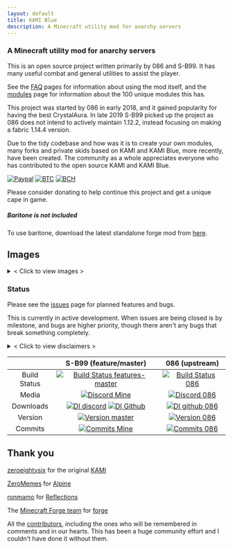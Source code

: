 ```yaml
---
layout: default
title: KAMI Blue
description: A Minecraft utility mod for anarchy servers
---
```


### A Minecraft utility mod for anarchy servers

This is an open source project written primarily by 086 and S-B99. It has many useful combat and general utilities to assist the player. 

See the [FAQ](/docs/docs/faq.html) pages for information about using the mod itself, and the [modules](/docs/docs/modules.html) page for information about the 100 unique modules this has.

This project was started by 086 in early 2018, and it gained popularity for having the best CrystalAura.
In late 2019 S-B99 picked up the project as 086 does not intend to actively maintain 1.12.2, instead focusing on making a fabric 1.14.4 version.

Due to the tidy codebase and how was it is to create your own modules, many forks and private skids based on KAMI and KAMI Blue, more recently, have been created. 
The community as a whole appreciates everyone who has contributed to the open source KAMI and KAMI Blue. 

[![Paypal](https://img.shields.io/badge/paypal-donate-red?color=169bd7&logo=paypal)](https://paypal.me/bellawhotwo) 
[![BTC](https://img.shields.io/badge/btc-clickme-red?color=f08b16&logo=bitcoin)](https://www.blockchain.com/btc/address/19pH4aNZZMPJkqQ2826BauRokyBs1NYon7)
[![BCH](https://img.shields.io/badge/bch-clickme-red?color=2db300&logo=cash-app)](https://www.blockchain.com/bch/address/19pH4aNZZMPJkqQ2826BauRokyBs1NYon7) 

Please consider donating to help continue this project and get a unique cape in game. 

##### Baritone is not included

To use baritone, download the latest standalone forge mod from <a href="{{ site.baritone_url }}">here</a>.

## Images

<details> 
	<summary>< Click to view images ></summary>

<p>Capes in game</p>

<img src="https://raw.githubusercontent.com/S-B99/kamiblue/assets/assets/readme/capes.png" width="500" alt="Capes in game"/>

<p>Rich presence on discord</p>

<img src="https://raw.githubusercontent.com/S-B99/kamiblue/assets/assets/readme/rpc.png" width="500" alt="Rich presence on discord"/>

<p>Shulker preview being used in chat</p>

<img src="https://raw.githubusercontent.com/S-B99/kamiblue/assets/assets/readme/shulkerChat.png" width="500" alt="Shulker preview being used in chat"/>

<p>CrystalAura targeting</p>

<img src="https://raw.githubusercontent.com/S-B99/kamiblue/assets/assets/readme/crystalAura.png" width="500" alt="CrystalAura targeting"/>

</details>

### Status 

Please see the [issues](https://github.com/S-B99/kamiblue/issues/) page for planned features and bugs.

This is currently in active development. When issues are being closed is by milestone, and bugs are higher priority, though there aren't any bugs that break something completely.

<details>
	<summary>< Click to view disclaimers ></summary>

<p>This is by no means a finished project, nor is it a "cheat" or "hack" for anything, it is a <i>utility</i> mod.

See <a href="https://github.com/fr1kin/forgehax">forgehax</a> for an equivalent. Some features in KAMI may be based on those of forgehax, and KAMI / KAMI Blue have some features it doesn't. KAMI Blue won't be based off of other mods unless said otherwise.</p>

</details>

|              | S-B99 (feature/master)| 086 (upstream) |
|:------------:|:-------------:|:--------------:|
| Build Status | [![Build Status features-master](https://img.shields.io/travis/com/S-B99/kamiblue/feature/master?logo=gradle&label=build)](https://travis-ci.com/S-B99/kamiblue/) | [![Build Status 086](https://img.shields.io/travis/com/zeroeightysix/KAMI/master?logo=gradle)](https://travis-ci.com/zeroeightysix/KAMI) |
| Media        | [![Discord Mine](https://img.shields.io/discord/573954110454366214?label=chat&logo=discord&logoColor=white)](https://discord.gg/KfpqwZB) | [![Discord 086](https://img.shields.io/discord/496724196542513174?label=discord&logo=discord&logoColor=white)](http://discord.gg/9hvwgeg) |
| Downloads    | [![Dl discord](https://img.shields.io/badge/discord-22k-brightgreen?logo=discord&logoColor=white)](https://discord.gg/KfpqwZB) [![Dl Github](https://img.shields.io/github/downloads/S-B99/kamiblue/total?label=github&logo=github)](https://github.com/S-B99/kamiblue/releases) | [![Dl github 086](https://img.shields.io/github/downloads/zeroeightysix/KAMI/total?label=github&logo=github)](https://github.com/zeroeightysix/KAMI/releases) |
| Version      | [![Version master](https://img.shields.io/github/v/release/S-B99/kamiblue?color=dark-green&label=latest&logo=java)](https://github.com/S-B99/kamiblue/releases) | [![Version 086](https://img.shields.io/github/v/tag/zeroeightysix/kami?color=bright-green&label=latest%20%28pre%20v1.0.0%29&logo=java)](https://github.com/zeroeightysix/KAMI/releases) |
| Commits     | [![Commits Mine](https://img.shields.io/github/commits-since/s-b99/kamiblue/v1.0.1?label=commits%20since%20forked&logo=git&logoColor=white)](https://github.com/S-B99/kamiblue/releases) | [![Commits 086](https://img.shields.io/github/commits-since/zeroeightysix/kami/b9-3?logo=git&logoColor=white)](https://github.com/zeroeightysix/KAMI/releases) |

## Thank you

[zeroeightysix](https://github.com/zeroeightysix) for the original [KAMI](https://github.com/zeroeightysix/KAMI)

[ZeroMemes](https://github.com/ZeroMemes) for [Alpine](https://github.com/ZeroMemes/Alpine)

[ronmamo](https://github.com/ronmamo/) for [Reflections](https://github.com/ronmamo/reflections)

The [Minecraft Forge team](https://github.com/MinecraftForge) for [forge](https://files.minecraftforge.net/)

All the [contributors](https://github.com/S-B99/kamiblue/graphs/contributors), including the ones who will be remembered in comments and in our hearts. This has been a huge community effort and I couldn't have done it without them.
